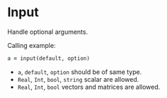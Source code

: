 # Input

Handle optional arguments.

Calling example:

```fortran
a = input(default, option)
```

- `a`, `default`, `option` should be of same type.
- `Real`, `Int`, `bool`, `string` scalar are allowed.
- `Real`, `Int`, `bool` vectors and matrices are allowed.
